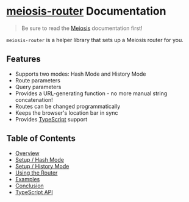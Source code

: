 # [meiosis-router](https://meiosis.js.org/router) Documentation

> Be sure to read the [Meiosis](toc.html) documentation first!

`meiosis-router` is a helper library that sets up a Meiosis router for you.

## Features

- Supports two modes: Hash Mode and History Mode
- Route parameters
- Query parameters
- Provides a URL-generating function - no more manual string concatenation!
- Routes can be changed programmatically
- Keeps the browser's location bar in sync
- Provides [TypeScript](https://www.typescriptlang.org/) support

## Table of Contents

- [Overview](router-overview.html)
- [Setup / Hash Mode](router-setup.html)
- [Setup / History Mode](router-history-mode.html)
- [Using the Router](router-using.html)
- [Examples](router-examples.html)
- [Conclusion](router-conclusion.html)
- [TypeScript API](ts-docs-router/functions/index.createRouter.html)
